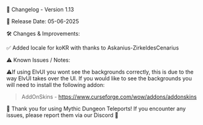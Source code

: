 📜 Changelog - Version 1.13

📅 Release Date: 05-06-2025

🛠️ Changes & Improvements:

✅ Added locale for koKR with thanks to Askanius-ZirkeldesCenarius

⚠️ Known Issues / Notes:

⚠️If using ElvUI you wont see the backgrounds correctly, this is due to the way ElvUI takes over the UI. If you would like to see the backgrounds you will need to install the following addon:  

> AddOnSkins - https://www.curseforge.com/wow/addons/addonskins

🚀 Thank you for using Mythic Dungeon Teleports! If you encounter any issues, please report them via our Discord 🚀

